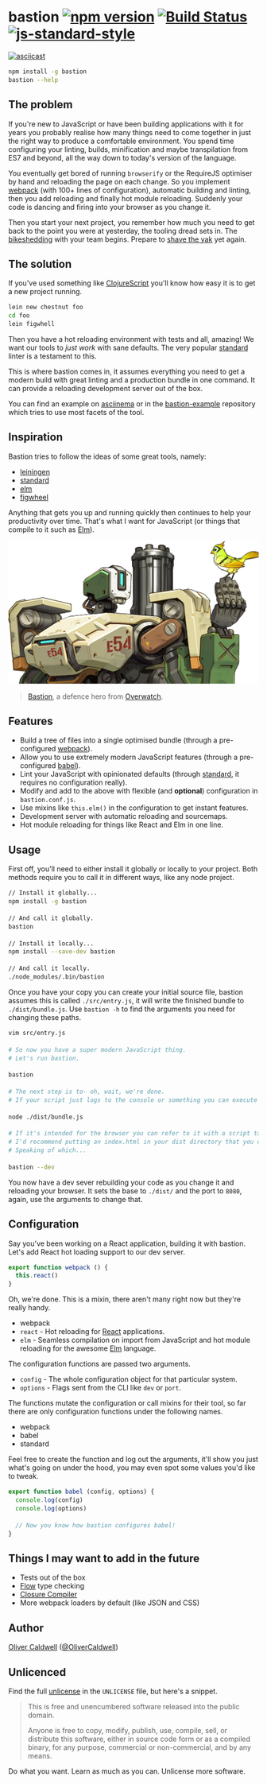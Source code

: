 # bastion [![npm version](https://badge.fury.io/js/bastion.svg)](https://badge.fury.io/js/bastion) [![Build Status](https://travis-ci.org/Olical/bastion.svg?branch=master)](https://travis-ci.org/Olical/bastion) [![js-standard-style](https://img.shields.io/badge/code%20style-standard-brightgreen.svg?style=flat)](https://github.com/feross/standard)

[![asciicast](https://asciinema.org/a/48990.png)](https://asciinema.org/a/48990)

```bash
npm install -g bastion
bastion --help
```

## The problem

If you're new to JavaScript or have been building applications with it for years you probably realise how many things need to come together in just the right way to produce a comfortable environment. You spend time configuring your linting, builds, minification and maybe transpilation from ES7 and beyond, all the way down to today's version of the language.

You eventually get bored of running `browserify` or the RequireJS optimiser by hand and reloading the page on each change. So you implement [webpack][] (with 100+ lines of configuration), automatic building and linting, then you add reloading and finally hot module reloading. Suddenly your code is dancing and firing into your browser as you change it.

Then you start your next project, you remember how much you need to get back to the point you were at yesterday, the tooling dread sets in. The [bikeshedding][] with your team begins. Prepare to [shave the yak][yak-shave] yet again.

## The solution

If you've used something like [ClojureScript][] you'll know how easy it is to get a new project running.

```bash
lein new chestnut foo
cd foo
lein figwhell
```

Then you have a hot reloading environment with tests and all, amazing! We want our tools to *just work* with sane defaults. The very popular [standard][] linter is a testament to this.

This is where bastion comes in, it assumes everything you need to get a modern build with great linting and a production bundle in one command. It can provide a reloading development server out of the box.

You can find an example on [asciinema][] or in the [bastion-example][] repository which tries to use most facets of the tool.

## Inspiration

Bastion tries to follow the ideas of some great tools, namely:

 * [leiningen][]
 * [standard][]
 * [elm][elm-platform]
 * [figwheel][]

Anything that gets you up and running quickly then continues to help your productivity over time. That's what I want for JavaScript (or things that compile to it such as [Elm][]).

![bastion][bastion-img]

> [Bastion][bastion-hero], a defence hero from [Overwatch][].

## Features

 * Build a tree of files into a single optimised bundle (through a pre-configured [webpack][]).
 * Allow you to use extremely modern JavaScript features (through a pre-configured [babel][]).
 * Lint your JavaScript with opinionated defaults (through [standard][], it requires no configuration really).
 * Modify and add to the above with flexible (and **optional**) configuration in `bastion.conf.js`.
 * Use mixins like `this.elm()` in the configuration to get instant features.
 * Development server with automatic reloading and sourcemaps.
 * Hot module reloading for things like React and Elm in one line.

## Usage

First off, you'll need to either install it globally or locally to your project. Both methods require you to call it in different ways, like any node project.

```bash
// Install it globally...
npm install -g bastion

// And call it globally.
bastion

// Install it locally...
npm install --save-dev bastion

// And call it locally.
./node_modules/.bin/bastion
```

Once you have your copy you can create your initial source file, bastion assumes this is called `./src/entry.js`, it will write the finished bundle to `./dist/bundle.js`. Use `bastion -h` to find the arguments you need for changing these paths.

```bash
vim src/entry.js

# So now you have a super modern JavaScript thing.
# Let's run bastion.

bastion

# The next step is to- oh, wait, we're done.
# If your script just logs to the console or something you can execute it with node.

node ./dist/bundle.js

# If it's intended for the browser you can refer to it with a script tag.
# I'd recommend putting an index.html in your dist directory that you can use with the dev server.
# Speaking of which...

bastion --dev
```

You now have a dev sever rebuilding your code as you change it and reloading your browser. It sets the base to `./dist/` and the port to `8080`, again, use the arguments to change that.

## Configuration

Say you've been working on a React application, building it with bastion. Let's add React hot loading support to our dev server.

```js
export function webpack () {
  this.react()
}
```

Oh, we're done. This is a mixin, there aren't many right now but they're really handy.

 * webpack
  * `react` - Hot reloading for [React][] applications.
  * `elm` - Seamless compilation on import from JavaScript and hot module reloading for the awesome [Elm][] language.

The configuration functions are passed two arguments.

 * `config` - The whole configuration object for that particular system.
 * `options` - Flags sent from the CLI like `dev` or `port`.

The functions mutate the configuration or call mixins for their tool, so far there are only configuration functions under the following names.

 * webpack
 * babel
 * standard

Feel free to create the function and log out the arguments, it'll show you just what's going on under the hood, you may even spot some values you'd like to tweak.

```js
export function babel (config, options) {
  console.log(config)
  console.log(options)

  // Now you know how bastion configures babel!
}
```

## Things I may want to add in the future

 * Tests out of the box
 * [Flow][] type checking
 * [Closure Compiler][]
 * More webpack loaders by default (like JSON and CSS)

## Author

[Oliver Caldwell][author-site] ([@OliverCaldwell][author-twitter])

## Unlicenced

Find the full [unlicense][] in the `UNLICENSE` file, but here's a snippet.

>This is free and unencumbered software released into the public domain.
>
>Anyone is free to copy, modify, publish, use, compile, sell, or distribute this software, either in source code form or as a compiled binary, for any purpose, commercial or non-commercial, and by any means.

Do what you want. Learn as much as you can. Unlicense more software.

[webpack]: https://webpack.github.io/
[standard]: http://standardjs.com/index.html
[babel]: https://babeljs.io/
[unlicense]: http://unlicense.org/
[author-site]: http://oli.me.uk/
[author-twitter]: https://twitter.com/OliverCaldwell
[overwatch]: https://playoverwatch.com/
[bastion-img]: https://raw.githubusercontent.com/Olical/bastion/master/bastion.jpg
[bastion-hero]: https://playoverwatch.com/en-us/heroes/bastion/
[bastion-example]: https://github.com/Olical/bastion-example
[clojurescript]: https://github.com/clojure/clojurescript
[bikeshedding]: https://en.wiktionary.org/wiki/bikeshedding
[yak-shave]: https://en.wiktionary.org/wiki/yak_shaving
[elm-platform]: https://github.com/elm-lang/elm-platform
[leiningen]: http://leiningen.org/
[figwheel]: https://github.com/bhauman/lein-figwheel
[elm]: http://elm-lang.org/
[react]: https://facebook.github.io/react/
[asciinema]: https://asciinema.org/a/48990
[flow]: https://flowtype.org/
[closure compiler]: https://developers.google.com/closure/compiler/
